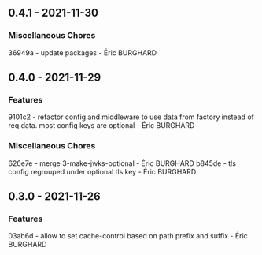 ## 0.4.1 - 2021-11-30

### Miscellaneous Chores

36949a - update packages - Éric BURGHARD

## 0.4.0 - 2021-11-29

### Features

9101c2 - refactor config and middleware to use data from factory instead of req data. most config keys are optional - Éric BURGHARD

### Miscellaneous Chores

626e7e - merge 3-make-jwks-optional - Éric BURGHARD
b845de - tls config regrouped under optional tls key - Éric BURGHARD

## 0.3.0 - 2021-11-26

### Features

03ab6d - allow to set cache-control based on path prefix and suffix - Éric BURGHARD

